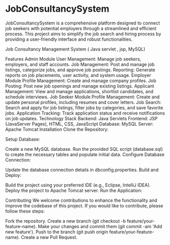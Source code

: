 # JobConsultancySystem
JobConsultancySystem is a comprehensive platform designed to connect job seekers with potential employers through a streamlined and efficient process. This project aims to simplify the job search and hiring process by providing a user-friendly interface and robust functionalities.

Job Consultancy Management System ( Java servlet , jsp, MySQL)

Features
Admin Module
User Management: Manage job seekers, employers, and staff accounts.
Job Management: Post and manage job listings, categorize jobs, and approve job postings.
Reporting: Generate reports on job placements, user activity, and system usage.
Employer Module
Profile Management: Create and manage company profiles.
Job Posting: Post new job openings and manage existing listings.
Applicant Management: View and manage applications, shortlist candidates, and schedule interviews.
Job Seeker Module
Profile Management: Create and update personal profiles, including resumes and cover letters.
Job Search: Search and apply for job listings, filter jobs by categories, and save favorite jobs.
Application Tracking: Track application status and receive notifications on job updates.
Technology Stack
Backend: Java Servlets
Frontend: JSP (JavaServer Pages), HTML, CSS, JavaScript
Database: MySQL
Server: Apache Tomcat
Installation
Clone the Repository:



Setup Database:

Create a new MySQL database.
Run the provided SQL script (database.sql) to create the necessary tables and populate initial data.
Configure Database Connection:

Update the database connection details in dbconfig.properties.
Build and Deploy:

Build the project using your preferred IDE (e.g., Eclipse, IntelliJ IDEA).
Deploy the project to Apache Tomcat server.
Run the Application:


Contributing
We welcome contributions to enhance the functionality and improve the codebase of this project. If you would like to contribute, please follow these steps:

Fork the repository.
Create a new branch (git checkout -b feature/your-feature-name).
Make your changes and commit them (git commit -am 'Add new feature').
Push to the branch (git push origin feature/your-feature-name).
Create a new Pull Request.
